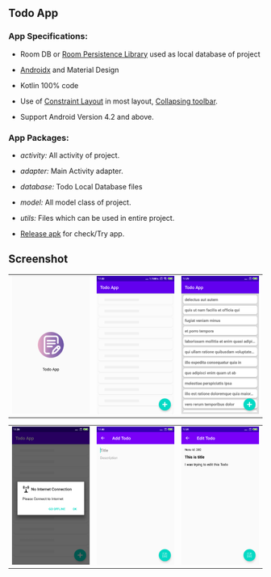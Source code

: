 Todo App
----

### App Specifications:

- Room DB or [Room Persistence Library](https://developer.android.com/topic/libraries/architecture/room) used as local database of project
- [Androidx](https://developer.android.com/jetpack/androidx) and Material Design
- Kotlin 100% code
- Use of [Constraint Layout](https://developer.android.com/training/constraint-layout) in most layout, [Collapsing toolbar](https://material.io/develop/android/components/collapsing-toolbar-layout/).

- Support Android Version 4.2 and above.

### App Packages:

- *activity:* All activity of project.

- *adapter:* Main Activity adapter.

- *database:* Todo Local Database files

- *model:* All model class of project.

- *utils:* Files which can be used in entire project.

- [Release apk](APK/TodoApp.apk) for check/Try app.

Screenshot
----

<table>
  <tr>
    <td>
      <img src="screenshot/splash_screen.png" width=250 />
    </td>
    <td>
      <img src="screenshot/main_shimmer_screen.png" width=250 />
    </td>
    <td>
      <img src="screenshot/main_screen.png" width=250 />
    </td>
  </tr>
</table>

<table>
  <tr>
    <td>
      <img src="screenshot/no_internet_screen.png" width=250 />
    </td>
    <td>
      <img src="screenshot/add_todo_screen.png" width=250 />
    </td>
    <td>
      <img src="screenshot/edit_todo_screen.png" width=250 />
    </td>
  </tr>
</table>


